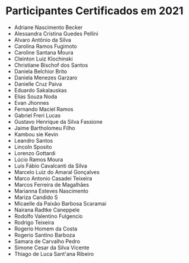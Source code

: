 # Participantes Certificados em 2021

- Adriane Nascimento Becker
- Alessandra Cristina Guedes Pellini
- Alvaro Antônio da Silva
- Carolina Ramos Fugimoto
- Caroline Santana Moura
- Cleinton Luiz Klochinski
- Christiane Bischof dos Santos
- Daniela Belchior Brito
- Daniela Menezes Garzaro
- Danielle Cruz Paiva
- Eduardo Sakalauskas
- Elias Souza Noda
- Evan Jhonnes
- Fernando Maciel Ramos
- Gabriel Freri Lucas
- Gustavo Henrique da Silva Fassione
- Jaime Bartholomeu Filho
- Kambou sie Kevin
- Leandro Santos
- Lincoln Sposito
- Lorenzo Gottardi
- Lúcio Ramos Moura
- Luís Fábio Cavalcanti da Silva
- Marcelo Luiz do Amaral Gonçalves
- Marco Antonio Casadei Teixeira
- Marcos Ferreira de Magalhães
- Marianna Esteves Nascimento
- Mariza Candido S
- Micaelle da Paixão Barbosa Scaramai
- Nairana Radtke Caneppele
- Rodolfo Valentino Fulgencio
- Rodrigo Teixeira
- Rogerio Homem da Costa
- Rogerio Santino Barboza
- Samara de Carvalho Pedro
- Simone Cesar da Silva Vicente
- Thiago de Luca Sant'ana Ribeiro
